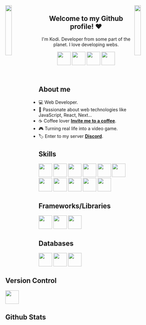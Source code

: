 <img align='left' src='https://github.com/kodiexp/kodiexp/blob/main/img/maio.gif' width='20%'>  
<img align='right' src='https://github.com/kodiexp/kodiexp/blob/main/img/right%20mario.gif' width='20%'>  

<h2 align='center'>Welcome to my Github profile! ♥️</h2> 
<p align='center'>
     I'm Kodi. Developer from some part of the planet. I love developing webs.
</p
<br>

<p align='center'>
    <a href='https://discord.com/users/972840062209376306'><img src='https://github.com/kodiexp/kodiexp/blob/main/networks/discord.png' height='42px' /></a>
    <a target='_blank' href='https://github.com/kodiexp'><img src='https://github.com/kodiexp/kodiexp/blob/main/networks/github.png' height='42px' /></a>
    <a href='https://www.twitch.tv/kodiexp'><img src='https://github.com/kodiexp/kodiexp/blob/main/networks/t.png' height='42px' /></a>
    <a href='https://twitter.com/Kodiexp'><img src='https://github.com/kodiexp/kodiexp/blob/main/networks/twitter.png' height='42px' /></a>
</p>

<br>
<h2 align='left'>About me</h2>

- 💻 Web Developer.
- 💜 Passionate about web technologies like JavaScript, React, Next...
- ☕ Coffee lover [**Invite me to a coffee**](https://www.buymeacoffee.com/kodiexp).
- 🎮 Turning real life into a video game.
- 🏷️ Enter to my server [**Discord**](https://discord.gg/MkTvbu9gva).


<h2 align='left'>Skills</h2>
<p align='left'>
    <img src='https://github.com/kodiexp/kodiexp/blob/main/skills/cloudflare.png' height='42px' />
    <img src='https://github.com/kodiexp/kodiexp/blob/main/skills/css.png' height='42px' />
    <img src='https://github.com/kodiexp/kodiexp/blob/main/skills/html.png' height='42px' />
    <img src='https://github.com/kodiexp/kodiexp/blob/main/skills/java.png' height='42px' />
    <img src='https://github.com/kodiexp/kodiexp/blob/main/skills/t.png' height='42px' />
    <img src='https://github.com/kodiexp/kodiexp/blob/main/skills/javascript.jpg' height='42px' />
    <img src='https://github.com/kodiexp/kodiexp/blob/main/skills/typescript.png' height='42px' />
    <img src='https://github.com/kodiexp/kodiexp/blob/main/skills/php.png' height='42px' />
    <img src='https://github.com/kodiexp/kodiexp/blob/main/skills/power.png' height='42px' />
    <img src='https://github.com/kodiexp/kodiexp/blob/main/skills/bash.png' height='42px' />
    <img src='https://github.com/kodiexp/kodiexp/blob/main/skills/debian.webp' height='42px' />
</p>

<h2 align='left'>Frameworks/Libraries</h2>
<p>
    <img src='https://github.com/kodiexp/kodiexp/blob/main/skills/nextjs.png' height='42px' />
    <img src='https://github.com/kodiexp/kodiexp/blob/main/skills/node.webp' height='42px' />
    <img src='https://github.com/kodiexp/kodiexp/blob/main/skills/react.png' height='42px' />
    
</p>

<h2 align='left'>Databases</h2>
<p>
    <img src='https://github.com/kodiexp/kodiexp/blob/main/skills/mongo.png' height='42px' />
    <img src='https://github.com/kodiexp/kodiexp/blob/main/skills/mysql.png' height='42px' />
    <img src='https://github.com/kodiexp/kodiexp/blob/main/skills/mariadb.png' height='42px' />
</p>


<h2 align='left'>Version Control</h2>
<p>
    <img src='https://github.com/kodiexp/kodiexp/blob/main/skills/git.png' height='42px' />
</p>

<h2 align="left">Github Stats</h2>
<p align="left">
    <img src="https://github-readme-stats.vercel.app/api?username=kodiexp&count_private=true&include_all_commits=true&show_icons=truecount_private=true&layout=compact&theme=dark&hide_border=true&bg_color=1a1c1f&border_radius=10&custom_title=Estad%C3%ADsticas" alt="">
</p>

